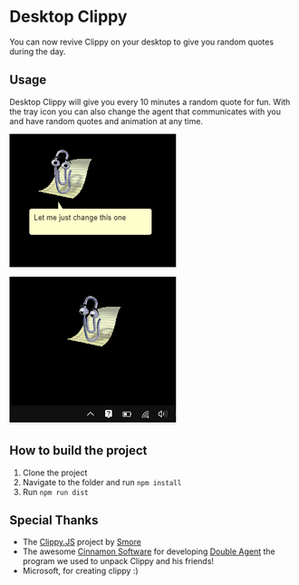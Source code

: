 # Desktop Clippy
You can now revive Clippy on your desktop to give you random quotes during the day.

## Usage
Desktop Clippy will give you every 10 minutes a random quote for fun. With the tray icon you can also change the agent that communicates with you and have random quotes and animation at any time.

![Clippy with random quote](./images/text.gif)

![Clippy with random animation](./images/animating.gif)

## How to build the project

1. Clone the project
2. Navigate to the folder and run `npm install`
3. Run `npm run dist`


## Special Thanks
- The [Clippy.JS](http://smore.com/clippy-js) project by [Smore](http://smore.com)
- The awesome [Cinnamon Software](http://www.cinnamonsoftware.com/) for developing [Double Agent](http://doubleagent.sourceforge.net/)
the program we used to unpack Clippy and his friends!
- Microsoft, for creating clippy :)